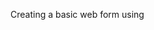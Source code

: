 Creating a basic web form using <script> tag.  
Added JS function to access the form controls in JS.  
Added input textbox and check if they are black or not.  
Display error when null input.  
Execute function when submitted.  
